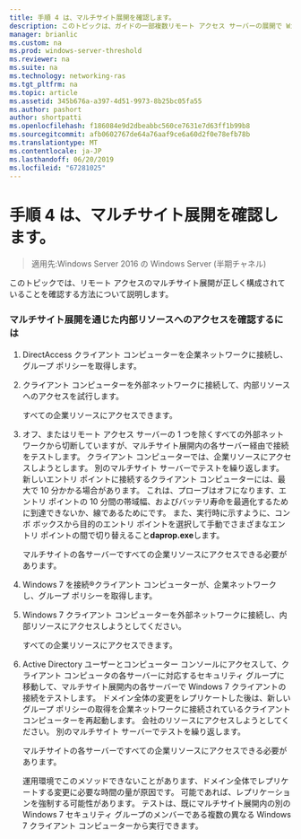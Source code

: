 ```yaml
---
title: 手順 4 は、マルチサイト展開を確認します。
description: このトピックは、ガイドの一部複数リモート アクセス サーバーの展開で Windows Server 2016 の Multisite 展開します。
manager: brianlic
ms.custom: na
ms.prod: windows-server-threshold
ms.reviewer: na
ms.suite: na
ms.technology: networking-ras
ms.tgt_pltfrm: na
ms.topic: article
ms.assetid: 345b676a-a397-4d51-9973-8b25bc05fa55
ms.author: pashort
author: shortpatti
ms.openlocfilehash: f186084e9d2dbeabbc560ce7631e7d63ff1b99b8
ms.sourcegitcommit: afb0602767de64a76aaf9ce6a60d2f0e78efb78b
ms.translationtype: MT
ms.contentlocale: ja-JP
ms.lasthandoff: 06/20/2019
ms.locfileid: "67281025"
---
```

# <a name="step-4-verify-the-multisite-deployment"></a>手順 4 は、マルチサイト展開を確認します。

>適用先:Windows Server 2016 の Windows Server (半期チャネル)

このトピックでは、リモート アクセスのマルチサイト展開が正しく構成されていることを確認する方法について説明します。  
  
### <a name="to-verify-access-to-internal-resources-through-the-multisite-deployment"></a>マルチサイト展開を通じた内部リソースへのアクセスを確認するには  
  
1.  DirectAccess クライアント コンピューターを企業ネットワークに接続し、グループ ポリシーを取得します。  
  
2.  クライアント コンピューターを外部ネットワークに接続して、内部リソースへのアクセスを試行します。  
  
    すべての企業リソースにアクセスできます。  
  
3.  オフ、またはリモート アクセス サーバーの 1 つを除くすべての外部ネットワークから切断していますが、マルチサイト展開内の各サーバー経由で接続をテストします。 クライアント コンピューターでは、企業リソースにアクセスしようとします。 別のマルチサイト サーバーでテストを繰り返します。 新しいエントリ ポイントに接続するクライアント コンピューターには、最大で 10 分かかる場合があります。 これは、プローブはオフになります、エントリ ポイントの 10 分間の帯域幅、およびバッテリ寿命を最適化するために到達できないか、線であるためにです。 また、実行時に示すように、コンボ ボックスから目的のエントリ ポイントを選択して手動でさまざまなエントリ ポイントの間で切り替えること**daprop.exe**します。  
  
    マルチサイトの各サーバーですべての企業リソースにアクセスできる必要があります。  
  
4.  Windows 7 を接続&reg;クライアント コンピューターが、企業ネットワークし、グループ ポリシーを取得します。  
  
5.  Windows 7 クライアント コンピューターを外部ネットワークに接続し、内部リソースにアクセスしようとしてください。  
  
    すべての企業リソースにアクセスできます。  
  
6.  Active Directory ユーザーとコンピューター コンソールにアクセスして、クライアント コンピュータの各サーバーに対応するセキュリティ グループに移動して、マルチサイト展開内の各サーバーで Windows 7 クライアントの接続をテストします。 ドメイン全体の変更をレプリケートした後は、新しいグループ ポリシーの取得を企業ネットワークに接続されているクライアント コンピューターを再起動します。 会社のリソースにアクセスしようとしてください。 別のマルチサイト サーバーでテストを繰り返します。  
  
    マルチサイトの各サーバーですべての企業リソースにアクセスできる必要があります。  
  
    運用環境でこのメソッドできないことがあります、ドメイン全体でレプリケートする変更に必要な時間の量が原因です。 可能であれば、レプリケーションを強制する可能性があります。 テストは、既にマルチサイト展開内の別の Windows 7 セキュリティ グループのメンバーである複数の異なる Windows 7 クライアント コンピューターから実行できます。  
  


